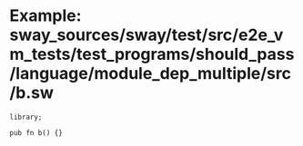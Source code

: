 # Example: sway_sources/sway/test/src/e2e_vm_tests/test_programs/should_pass/language/module_dep_multiple/src/b.sw

```sway
library;

pub fn b() {}

```
